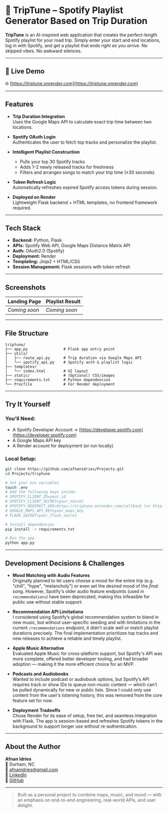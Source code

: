 # 🎵 TripTune – Spotify Playlist Generator Based on Trip Duration

**TripTune** is an AI-inspired web application that creates the perfect-length Spotify playlist for your road trip. Simply enter your start and end locations, log in with Spotify, and get a playlist that ends *right as you arrive*. No skipped vibes. No awkward silences.

---

## 🚀 Live Demo  
🌐 [https://triptune.onrender.com](https://triptune.onrender.com)

---

## Features

- **Trip Duration Integration**  
  Uses the Google Maps API to calculate exact trip time between two locations.

- **Spotify OAuth Login**  
  Authenticates the user to fetch top tracks and personalize the playlist.

- **Intelligent Playlist Construction**  
  - Pulls your top 30 Spotify tracks  
  - Adds 1–2 newly released tracks for freshness  
  - Filters and arranges songs to match your trip time (±30 seconds)

- **Token Refresh Logic**  
  Automatically refreshes expired Spotify access tokens during session.

- **Deployed on Render**  
  Lightweight Flask backend + HTML templates, no frontend framework required.

---

## Tech Stack

- **Backend:** Python, Flask  
- **APIs:** Spotify Web API, Google Maps Distance Matrix API  
- **Auth:** OAuth2.0 (Spotify)  
- **Deployment:** Render  
- **Templating:** Jinja2 + HTML/CSS  
- **Session Management:** Flask sessions with token refresh

---

## Screenshots

| Landing Page | Playlist Result |
|--------------|-----------------|
| _Coming soon_ | _Coming soon_ |

---

## File Structure

```
triptune/
├── app.py                # Flask app entry point
├── utils/
│   ├── route_api.py      # Trip duration via Google Maps API
│   └── spotify_api.py    # Spotify auth & playlist logic
├── templates/
│   └── index.html        # UI layout
├── static/               # (Optional) CSS/images
├── requirements.txt      # Python dependencies
└── Procfile              # For Render deployment
```

---

## Try It Yourself

### You'll Need:
- A Spotify Developer Account → [https://developer.spotify.com](https://developer.spotify.com)
- A Google Maps API key
- A Render account for deployment (or run locally)

### Local Setup:
```bash
git clone https://github.com/afnanidries/Projects.git
cd Projects/triptune

# Set your env variables
touch .env
# Add the following keys inside:
# SPOTIFY_CLIENT_ID=your_id
# SPOTIFY_CLIENT_SECRET=your_secret
# SPOTIFY_REDIRECT_URI=https://triptune.onrender.com/callback (or http://localhost:5000/callback)
# GOOGLE_MAPS_API_KEY=your_maps_key
# FLASK_SECRET=your_flask_secret

# Install dependencies
pip install -r requirements.txt

# Run the app
python app.py
```

---

## Development Decisions & Challenges

- **Mood Matching with Audio Features**  
  Originally planned to let users choose a mood for the entire trip (e.g. "chill", "hype", "melancholy") or even set the desired mood of the *final* song. However, Spotify's older audio feature endpoints (used in `recommendations`) have been deprecated, making this infeasible for public use without stable support.

- **Recommendation API Limitations**  
  I considered using Spotify’s global recommendation system to blend in new music, but without user-specific seeding and with limitations in the current `/recommendations` endpoint, it didn’t scale well or match playlist durations precisely. The final implementation prioritizes top tracks and new releases to achieve a reliable and timely playlist.

- **Apple Music Alternative**  
  Evaluated Apple Music for cross-platform support, but Spotify's API was more complete, offered better developer tooling, and had broader adoption — making it the more efficient choice for an MVP.

- **Podcasts and Audiobooks**  
  Wanted to include podcast or audiobook options, but Spotify’s API requires track or show IDs to queue non-music content — which can’t be pulled dynamically for new or public lists. Since I could only use content from the user’s listening history, this was removed from the core feature set for now.

- **Deployment Tradeoffs**  
  Chose Render for its ease of setup, free tier, and seamless integration with Flask. The app is session-based and refreshes Spotify tokens in the background to support longer use without re-authentication.

---

## About the Author

**Afnan Idries**  
📍 Durham, NC  
📧 afnanidries@gmail.com  
🔗 [LinkedIn](https://linkedin.com/in/afnanidries)  
🔗 [GitHub](https://github.com/afnanidries)

---

> Built as a personal project to combine maps, music, and mood — with an emphasis on end-to-end engineering, real-world APIs, and user delight.
